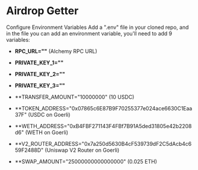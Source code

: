 # Airdrop Getter

Configure Environment Variables
Add a ".env" file in your cloned repo, and in the file you can add an environment variable, you'll need to add 9 variables:

- **RPC_URL=""** (Alchemy RPC URL)

- **PRIVATE_KEY_1=""**
- **PRIVATE_KEY_2=""**
- **PRIVATE_KEY_3=""**
- **TRANSFER_AMOUNT="10000000" (10 USDC)

- **TOKEN_ADDRESS="0x07865c6E87B9F70255377e024ace6630C1Eaa37F" (USDC on Goerli)
- **WETH_ADDRESS="0xB4FBF271143F4FBf7B91A5ded31805e42b2208d6" (WETH on Goerli)

- **V2_ROUTER_ADDRESS="0x7a250d5630B4cF539739dF2C5dAcb4c659F2488D" (Uniswap V2 Router on Goerli)
- **SWAP_AMOUNT="25000000000000000" (0.025 ETH)
